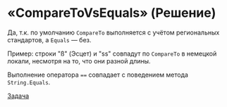 # «CompareToVsEquals» (Решение)

Да, т.к. по умолчанию `CompareTo` выполняется с учётом региональных стандартов, а `Equals` — без.

Пример: строки "ß" (Эсцет) и "ss" совпадут по `CompareTo` в немецкой локали, несмотря на то, что они разной длины.

Выполнение оператора `==` совпадает с поведением метода `String.Equals`.

[Задача](./CompareToVsEquals-P.md)